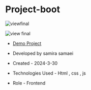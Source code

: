 # Project-boot

![viewfinal]()

![view final]()

- [Demo Project]()

- Developed by samira samaei

- Created - 2024-3-30

- Technologies Used - Html , css , js 

- Role - Frontend
